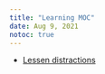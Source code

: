 ```yaml
---
title: "Learning MOC"
date: Aug 9, 2021
notoc: true
---
```


- [Lessen distractions](notes/lessen-distractions.md)